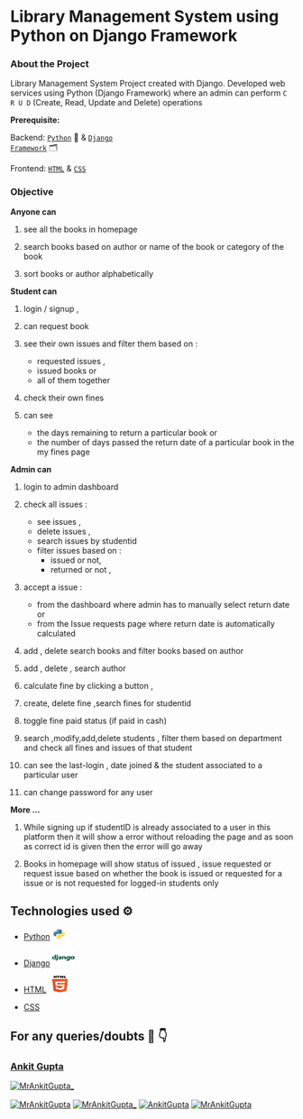 # Library Management System using Python on Django Framework

### About the Project
Library Management System Project created with Django. Developed web services using Python (Django Framework) where an admin can perform <code>C R U D</code> (Create, Read, Update and Delete) operations

**Prerequisite:** 

Backend: <code>[Python](https://github.com/mrankitgupta/Python-Roadmap)</code> 📑 & <code>[Django Framework](https://github.com/mrankitgupta)</code> 🗂️

Frontend: <code>[HTML](https://github.com/mrankitgupta)</code> & <code>[CSS](https://github.com/mrankitgupta)</code>

### Objective

**Anyone can**

1. see all the books in homepage

2. search books based on author or name of the book or category of the book

3. sort books or author alphabetically

**Student can**

1. login / signup ,

2. can request book

3. see their own issues and filter them based on :
   * requested issues ,
   * issued books or
   * all of them together
   
4. check their own fines

5. can see
   * the days remaining to return a particular book or
   * the number of days passed the return date of a particular book in the my fines page

**Admin can**

1. login to admin dashboard

2. check all issues :
   * see issues ,
   * delete issues ,
   * search issues by studentid
   * filter issues based on :
      * issued or not,
      * returned or not ,
      
3. accept a issue :
   * from the dashboard where admin has to manually select return date or
   * from the Issue requests page where return date is automatically calculated

4. add , delete search books and filter books based on author

5. add , delete , search author

6. calculate fine by clicking a button ,

7. create, delete fine ,search fines for studentid

8. toggle fine paid status (if paid in cash)

9. search ,modify,add,delete students , filter them based on department and check all fines and issues of that student

10. can see the last-login , date joined & the student associated to a particular user

11. can change password for any user

**More ...**

1. While signing up if studentID is already associated to a user in this platform then it will show a error without reloading the page and as soon as correct id is given then the error will go away

2. Books in homepage will show status of issued , issue requested or request issue based on whether the book is issued or requested for a issue or is not requested for logged-in students only


## Technologies used ⚙️

* <a href="https://github.com/mrankitgupta/Python-Roadmap">Python</a> <a href="https://github.com/mrankitgupta/Python-Roadmap" target="_blank"> <img src="https://raw.githubusercontent.com/devicons/devicon/master/icons/python/python-original.svg" alt="python" width="25" height="20"/> </a>

* <a href="https://github.com/mrankitgupta">Django</a> <a href="https://www.djangoproject.com/" target="_blank" rel="noreferrer"> <img src="https://github.com/mrankitgupta/mrankitgupta/blob/main/images/icons8-django.svg" alt="django" width="40" height="30"/> </a>

* <a href="https://github.com/mrankitgupta">HTML</a> <a href="https://www.w3.org/html/" target="_blank" rel="noreferrer"> <img src="https://raw.githubusercontent.com/devicons/devicon/master/icons/html5/html5-original-wordmark.svg" alt="html5" width="40" height="30"/> </a>

* <a href="https://github.com/mrankitgupta">CSS</a> 

## For any queries/doubts 🔗 👇 

### [Ankit Gupta](https://bio.link/AnkitGupta)
<p align="left"> <a href="https://twitter.com/MrAnkitGupta_/" target="blank"><img src="https://img.shields.io/twitter/follow/MrAnkitGupta_?logo=twitter&style=for-the-badge" alt="MrAnkitGupta_" /></a> </p>

<a href="https://www.linkedin.com/in/mrankitgupta" target="blank"><img align="center" src="https://img.shields.io/badge/-MrAnkitGupta-blue?style=flat-square&logo=Linkedin&logoColor=white&link=https://www.linkedin.com/in/mrankitgupta/" alt="MrAnkitGupta" height="20" width="100" /></a>
<a href="https://www.instagram.com/MrAnkitGupta_" target="blank"><img align="center" src="https://img.shields.io/badge/-@MrAnkitGupta_-D7008A?style=flat-square&labelColor=D7008A&logo=Instagram&logoColor=white&link=https://www.instagram.com/MrAnkitGupta_" alt="MrAnkitGupta_" height="20" width="110" /></a>
<a href="https://bio.link/AnkitGupta" target="blank"><img align="center" src="https://img.shields.io/badge/website-000000?style=for-the-badge&logo=About.me&logoColor=white&link=https://bio.link/AnkitGupta" alt="AnkitGupta" height="20" width="90" /></a>
<a href="https://github.com/mrankitgupta/" target="blank"><img align="center" src="https://img.shields.io/github/followers/mrankitgupta?label=Follow&style=social&link=https://github.com/mrankitgupta/" alt="MrAnkitGupta" height="20" width="90" /></a>

  
